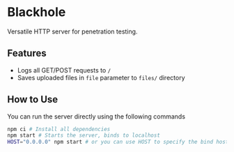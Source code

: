 # Blackhole

Versatile HTTP server for penetration testing.

## Features

- Logs all GET/POST requests to `/`
- Saves uploaded files in `file` parameter to `files/` directory

## How to Use

You can run the server directly using the following commands

```bash
npm ci # Install all dependencies
npm start # Starts the server, binds to localhost
HOST="0.0.0.0" npm start # or you can use HOST to specify the bind host
```
